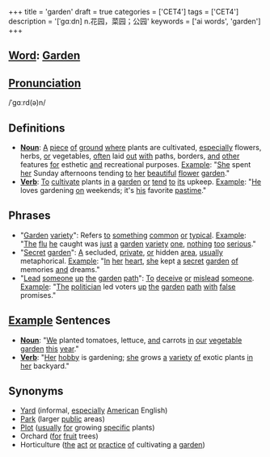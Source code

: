 +++
title = 'garden'
draft = true
categories = ['CET4']
tags = ['CET4']
description = '[ˈgɑːdn] n.花园，菜园；公园'
keywords = ['ai words', 'garden']
+++

## [Word](/post/word/): [Garden](/post/garden/)

## [Pronunciation](/post/pronunciation/)
/ˈɡɑːrd(ə)n/

## Definitions
- **[Noun](/post/noun/)**: [A](/post/a/) [piece](/post/piece/) [of](/post/of/) [ground](/post/ground/) [where](/post/where/) plants are cultivated, [especially](/post/especially/) flowers, herbs, [or](/post/or/) vegetables, [often](/post/often/) laid [out](/post/out/) [with](/post/with/) paths, borders, [and](/post/and/) [other](/post/other/) features [for](/post/for/) esthetic [and](/post/and/) recreational purposes. [Example](/post/example/): "[She](/post/she/) spent [her](/post/her/) Sunday afternoons tending [to](/post/to/) [her](/post/her/) [beautiful](/post/beautiful/) [flower](/post/flower/) [garden](/post/garden/)."
- **[Verb](/post/verb/)**: [To](/post/to/) [cultivate](/post/cultivate/) plants [in](/post/in/) [a](/post/a/) [garden](/post/garden/) [or](/post/or/) [tend](/post/tend/) [to](/post/to/) [its](/post/its/) upkeep. [Example](/post/example/): "[He](/post/he/) loves gardening [on](/post/on/) weekends; it's [his](/post/his/) favorite [pastime](/post/pastime/)."

## Phrases
- "[Garden](/post/garden/) [variety](/post/variety/)": Refers [to](/post/to/) [something](/post/something/) [common](/post/common/) [or](/post/or/) [typical](/post/typical/). [Example](/post/example/): "[The](/post/the/) [flu](/post/flu/) [he](/post/he/) caught was [just](/post/just/) [a](/post/a/) [garden](/post/garden/) [variety](/post/variety/) [one](/post/one/), [nothing](/post/nothing/) [too](/post/too/) [serious](/post/serious/)."
- "[Secret](/post/secret/) [garden](/post/garden/)": [A](/post/a/) secluded, [private](/post/private/), [or](/post/or/) hidden [area](/post/area/), [usually](/post/usually/) metaphorical. [Example](/post/example/): "[In](/post/in/) [her](/post/her/) [heart](/post/heart/), [she](/post/she/) kept [a](/post/a/) [secret](/post/secret/) [garden](/post/garden/) [of](/post/of/) memories [and](/post/and/) dreams."
- "[Lead](/post/lead/) [someone](/post/someone/) [up](/post/up/) [the](/post/the/) [garden](/post/garden/) [path](/post/path/)": [To](/post/to/) [deceive](/post/deceive/) [or](/post/or/) [mislead](/post/mislead/) [someone](/post/someone/). [Example](/post/example/): "[The](/post/the/) [politician](/post/politician/) led voters [up](/post/up/) [the](/post/the/) [garden](/post/garden/) [path](/post/path/) [with](/post/with/) [false](/post/false/) promises."

## [Example](/post/example/) Sentences
- **[Noun](/post/noun/)**: "[We](/post/we/) planted tomatoes, lettuce, [and](/post/and/) carrots [in](/post/in/) [our](/post/our/) [vegetable](/post/vegetable/) [garden](/post/garden/) [this](/post/this/) [year](/post/year/)."
- **[Verb](/post/verb/)**: "[Her](/post/her/) [hobby](/post/hobby/) is gardening; [she](/post/she/) grows [a](/post/a/) [variety](/post/variety/) [of](/post/of/) exotic plants [in](/post/in/) [her](/post/her/) backyard."

## Synonyms
- [Yard](/post/yard/) (informal, [especially](/post/especially/) [American](/post/american/) English)
- [Park](/post/park/) (larger [public](/post/public/) areas)
- [Plot](/post/plot/) ([usually](/post/usually/) [for](/post/for/) growing [specific](/post/specific/) plants)
- Orchard ([for](/post/for/) [fruit](/post/fruit/) trees)
- Horticulture ([the](/post/the/) [act](/post/act/) [or](/post/or/) [practice](/post/practice/) [of](/post/of/) cultivating [a](/post/a/) [garden](/post/garden/))

